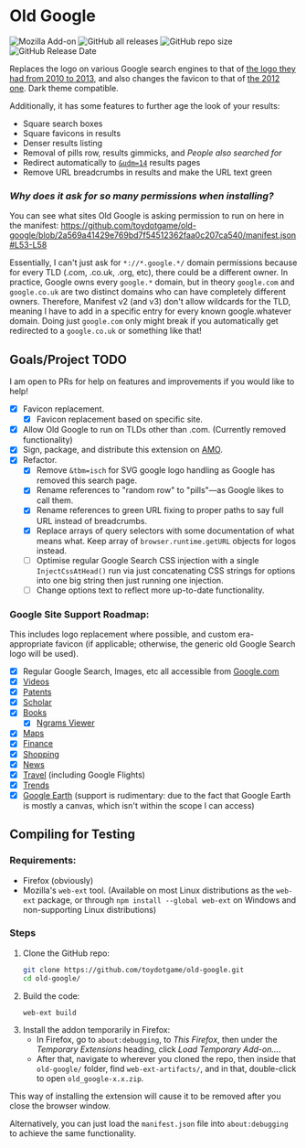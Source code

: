 # Old Google
![Mozilla Add-on](https://img.shields.io/amo/users/old-google?label=Firefox%20Users) ![GitHub all releases](https://img.shields.io/github/downloads/toydotgame/old-google/total?color=blue&label=GitHub%20Downloads) ![GitHub repo size](https://img.shields.io/github/repo-size/toydotgame/old-google?label=Code%20Size) ![GitHub Release Date](https://img.shields.io/github/release-date/toydotgame/old-google?color=blue&label=Last%20Update)

Replaces the logo on various Google search engines to that of [the logo they had from 2010 to 2013](https://upload.wikimedia.org/wikipedia/commons/3/3e/Google_2011_logo.png), and also changes the favicon to that of [the 2012 one](https://upload.wikimedia.org/wikipedia/commons/thumb/9/97/Google_Icon_%282010-2015%29.svg/512px-Google_Icon_%282010-2015%29.svg.png). Dark theme compatible.

Additionally, it has some features to further age the look of your results:
* Square search boxes
* Square favicons in results
* Denser results listing
* Removal of pills row, results gimmicks, and _People also searched for_
* Redirect automatically to [`&udm=14`](https://udm14.com/) results pages
* Remove URL breadcrumbs in results and make the URL text green

### _Why does it ask for so many permissions when installing?_
You can see what sites Old Google is asking permission to run on here in the manifest:
https://github.com/toydotgame/old-google/blob/2a569a41429e769bd7f54512362faa0c207ca540/manifest.json#L53-L58

Essentially, I can't just ask for `*://*.google.*/` domain permissions because for every TLD (.com, .co.uk, .org, etc), there could be a different owner. In practice, Google owns every `google.*` domain, but in theory `google.com` and `google.co.uk` are two distinct domains who can have completely different owners. Therefore, Manifest v2 (and v3) don't allow wildcards for the TLD, meaning I have to add in a specific entry for every known google.whatever domain. Doing just `google.com` only might break if you automatically get redirected to a `google.co.uk` or something like that!

## Goals/Project TODO
I am open to PRs for help on features and improvements if you would like to help!
* [x] Favicon replacement.
    * [x] Favicon replacement based on specific site.
* [x] Allow Old Google to run on TLDs other than .com. (Currently removed functionality)
* [x] Sign, package, and distribute this extension on [AMO](https://addons.mozilla.org/).
* [x] Refactor.
    * [x] Remove `&tbm=isch` for SVG google logo handling as Google has removed this search page.
    * [x] Rename references to "random row" to "pills"—as Google likes to call them.
    * [x] Rename references to green URL fixing to proper paths to say full URL instead of breadcrumbs.
    * [x] Replace arrays of query selectors with some documentation of what means what. Keep array of `browser.runtime.getURL` objects for logos instead.
    * [ ] Optimise regular Google Search CSS injection with a single `InjectCssAtHead()` run via just concatenating CSS strings for options into one big string then just running one injection.
    * [ ] Change options text to reflect more up-to-date functionality.

### Google Site Support Roadmap:
This includes logo replacement where possible, and custom era-appropriate favicon (if applicable; otherwise, the generic old Google Search logo will be used).
* [x] Regular Google Search, Images, etc all accessible from [Google.com](https://www.google.com/)
* [x] [Videos](https://www.google.com/videohp)
* [x] [Patents](https://patents.google.com/)
* [x] [Scholar](https://scholar.google.com/)
* [x] [Books](https://books.google.com/)
	* [x] [Ngrams Viewer](https://books.google.com/ngrams/)
* [x] [Maps](https://www.google.com/maps)
* [x] [Finance](https://www.google.com/finance/)
* [x] [Shopping](https://shopping.google.com/)
* [x] [News](https://news.google.com/home)
* [x] [Travel](https://www.google.com/travel/) (including Google Flights)
* [x] [Trends](https://trends.google.com/trends/)
* [x] [Google Earth](https://earth.google.com/web/) (support is rudimentary: due to the fact that Google Earth is mostly a canvas, which isn't within the scope I can access)

## Compiling for Testing
### Requirements:
* Firefox (obviously)
* Mozilla's `web-ext` tool. (Available on most Linux distributions as the `web-ext` package, or through `npm install --global web-ext` on Windows and non-supporting Linux distributions)

### Steps
1. Clone the GitHub repo:
	```sh
	git clone https://github.com/toydotgame/old-google.git
	cd old-google/
	```
2. Build the code:
	```sh
	web-ext build
	```
3. Install the addon temporarily in Firefox:
	* In Firefox, go to `about:debugging`, to _This Firefox_, then under the _Temporary Extensions_ heading, click _Load Temporary Add-on..._.
	* After that, navigate to wherever you cloned the repo, then inside that `old-google/` folder, find `web-ext-artifacts/`, and in that, double-click to open `old_google-x.x.zip`.

This way of installing the extension will cause it to be removed after you close the browser window.

Alternatively, you can just load the `manifest.json` file into `about:debugging` to achieve the same functionality.
